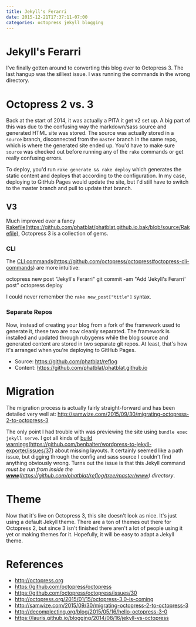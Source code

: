 ```yaml
---
title: Jekyll's Ferarri
date: 2015-12-21T17:37:11-07:00
categories: octopress jekyll blogging
---
```


# Jekyll's Ferarri

I've finally gotten around to converting this blog over to Octopress 3. The last hangup was the silliest issue. I was running the commands in the wrong directory.

# Octopress 2 vs. 3

Back at the start of 2014, it was actually a PITA it get v2 set up. A big part of this was due to the confusing way the markdown/sass source and generated HTML site was stored. The source was actually stored in a `source` branch, disconnected from the `master` branch in the same repo, which is where the generated site ended up. You'd have to make sure `source` was checked out before running any of the `rake` commands or get really confusing errors.

To deploy, you'd run `rake generate && rake deploy` which generates the static content and deploys that according to the configuration. In my case, deploying to GitHub Pages would update the site, but I'd still have to switch to the master branch and pull to update that branch.

## V3

Much improved over a fancy [Rakefile]()(https://github.com/phatblat/phatblat.github.io.bak/blob/source/Rakefile), Octopress 3 is a collection of gems.

###  CLI

The [CLI commands]()(https://github.com/octopress/octopress#octopress-cli-commands) are more intuitive:

octopress new post "Jekyll's Ferarri"
git commit -am "Add 'Jekyll's Ferarri' post"
octopress deploy

I could never remember the `rake new_post["title"]` syntax.

### Separate Repos

Now, instead of creating your blog from a fork of the framework used to generate it, these two are now cleanly separated. The framework is installed and updated through rubygems while the blog source and generated content are stored in two separate git repos. At least, that's how it's arranged when you're deploying to GitHub Pages.

- Source: https://github.com/phatblat/reflog
- Content: https://github.com/phatblat/phatblat.github.io

# Migration

The migration process is actually fairly straight-forward and has been detailed very well at:
http://samwize.com/2015/09/30/migrating-octopress-2-to-octopress-3

The only point I had trouble with was previewing the site using `bundle exec jekyll serve`. I got all kinds of [build warnings]()(https://github.com/benbalter/wordpress-to-jekyll-exporter/issues/37) about missing layouts. It certainly seemed like a path issue, but digging through the config and sass source I couldn't find anything obviously wrong. Turns out the issue is that this Jekyll command _must be run from inside the [**www**]()(https://github.com/phatblat/reflog/tree/master/www) directory_.

# Theme

Now that it's live on Octopress 3, this site doesn't look as nice. It's just using a default Jekyll theme. There are a ton of themes out there for Octopress 2, but since 3 isn't finished there aren't a lot of people using it yet or making themes for it. Hopefully, it will be easy to adapt a Jekyll theme.

# References

- http://octopress.org
- https://github.com/octopress/octopress
- https://github.com/octopress/octopress/issues/30
- http://octopress.org/2015/01/15/octopress-3.0-is-coming
- http://samwize.com/2015/09/30/migrating-octopress-2-to-octopress-3
- http://decomplecting.org/blog/2015/05/16/hello-octopress-3-0
- https://lauris.github.io/blogging/2014/08/16/jekyll-vs-octopress
